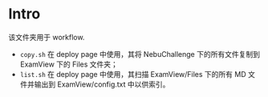 # Intro

该文件夹用于 workflow.

- `copy.sh` 在 deploy page 中使用，其将 NebuChallenge 下的所有文件复制到 ExamView 下的 Files 文件夹；
- `list.sh` 在 deploy page 中使用，其扫描 ExamView/Files 下的所有 MD 文件并输出到 ExamView/config.txt 中以供索引。